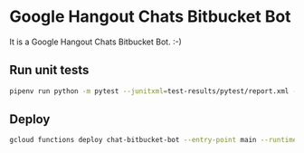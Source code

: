 # Google Hangout Chats Bitbucket Bot

It is a Google Hangout Chats Bitbucket Bot. :-)

## Run unit tests

```bash
pipenv run python -m pytest --junitxml=test-results/pytest/report.xml -vvs tests
```

## Deploy

```bash
gcloud functions deploy chat-bitbucket-bot --entry-point main --runtime python37 --trigger-http --project <YOUR_PROJECT_ID>
```
